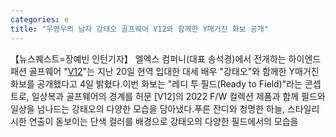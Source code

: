 ```yaml
---
categories: e
title: "우영우의 남자 강태오 골프웨어 V12와 함께한 Y매거진 화보 공개"
---
```

【뉴스퀘스트=장예빈 인턴기자】 엘엑스 컴퍼니(대표 송석경)에서 전개하는 하이엔드 패션 골프웨어 "[V12](브이트웰브)"는 지난 20일 현역 입대한 대세 배우 "강태오"와 함께한 Y매거진 화보를 공개했다고 4일 밝혔다.이번 화보는 "레디 투 필드(Ready to Field)"라는 콘셉트로, 일상복과 골프웨어의 경계를 허문 [V12]의 2022 F/W 컬렉션 제품과 함께 필드와 일상을 넘나드는 강태오의 다양한 모습을 담아냈다.푸른 잔디와 청명한 하늘, 스타일리시한 연출이 돋보이는 단색 컬러를 배경으로 강태오의 다양한 필드에서의 모습을